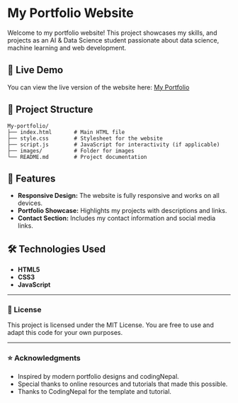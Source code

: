 # My Portfolio Website

Welcome to my portfolio website! This project showcases my skills, and projects as an AI & Data Science student passionate about data science, machine learning and web development.

## 🌟 Live Demo

You can view the live version of the website here: [My Portfolio](https://allbyshashmitha.netlify.app/)

## 📂 Project Structure

```
My-portfolio/
├── index.html       # Main HTML file
├── style.css        # Stylesheet for the website
├── script.js        # JavaScript for interactivity (if applicable)
├── images/          # Folder for images
└── README.md        # Project documentation
```

## 🚀 Features

- **Responsive Design:** The website is fully responsive and works on all devices.
- **Portfolio Showcase:** Highlights my projects with descriptions and links.
- **Contact Section:** Includes my contact information and social media links.

## 🛠️ Technologies Used

- **HTML5**
- **CSS3**
- **JavaScript** 

---

### 📝 License

This project is licensed under the MIT License. You are free to use and adapt this code for your own purposes.

---

### ⭐ Acknowledgments

- Inspired by modern portfolio designs and codingNepal.
- Special thanks to online resources and tutorials that made this possible.
- Thanks to CodingNepal for the template and tutorial.
